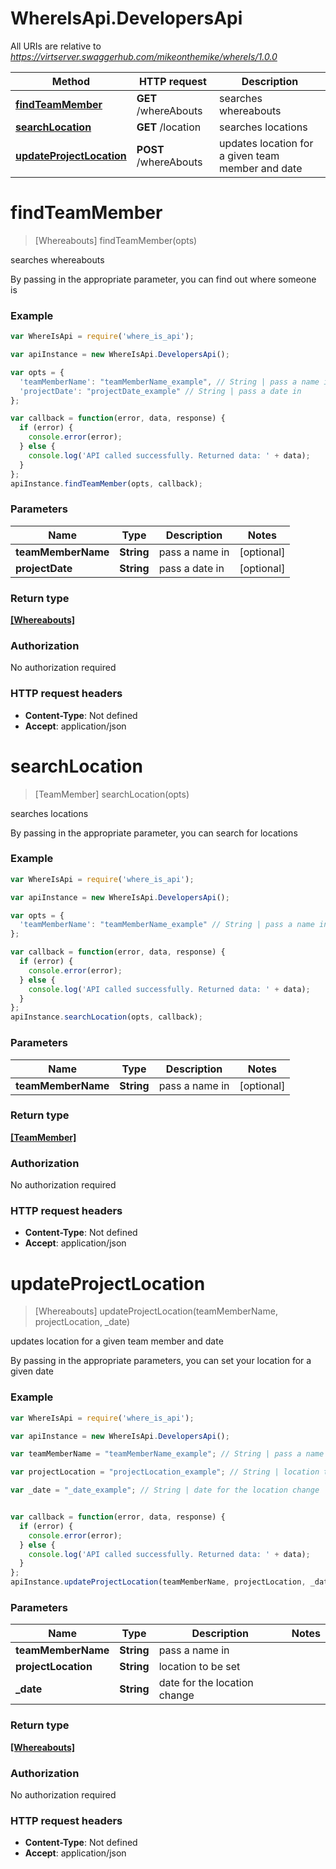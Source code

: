 # WhereIsApi.DevelopersApi

All URIs are relative to *https://virtserver.swaggerhub.com/mikeonthemike/whereIs/1.0.0*

Method | HTTP request | Description
------------- | ------------- | -------------
[**findTeamMember**](DevelopersApi.md#findTeamMember) | **GET** /whereAbouts | searches whereabouts
[**searchLocation**](DevelopersApi.md#searchLocation) | **GET** /location | searches locations
[**updateProjectLocation**](DevelopersApi.md#updateProjectLocation) | **POST** /whereAbouts | updates location for a given team member and date


<a name="findTeamMember"></a>
# **findTeamMember**
> [Whereabouts] findTeamMember(opts)

searches whereabouts

By passing in the appropriate parameter, you can find out where someone is 

### Example
```javascript
var WhereIsApi = require('where_is_api');

var apiInstance = new WhereIsApi.DevelopersApi();

var opts = { 
  'teamMemberName': "teamMemberName_example", // String | pass a name in
  'projectDate': "projectDate_example" // String | pass a date in
};

var callback = function(error, data, response) {
  if (error) {
    console.error(error);
  } else {
    console.log('API called successfully. Returned data: ' + data);
  }
};
apiInstance.findTeamMember(opts, callback);
```

### Parameters

Name | Type | Description  | Notes
------------- | ------------- | ------------- | -------------
 **teamMemberName** | **String**| pass a name in | [optional] 
 **projectDate** | **String**| pass a date in | [optional] 

### Return type

[**[Whereabouts]**](Whereabouts.md)

### Authorization

No authorization required

### HTTP request headers

 - **Content-Type**: Not defined
 - **Accept**: application/json

<a name="searchLocation"></a>
# **searchLocation**
> [TeamMember] searchLocation(opts)

searches locations

By passing in the appropriate parameter, you can search for locations 

### Example
```javascript
var WhereIsApi = require('where_is_api');

var apiInstance = new WhereIsApi.DevelopersApi();

var opts = { 
  'teamMemberName': "teamMemberName_example" // String | pass a name in
};

var callback = function(error, data, response) {
  if (error) {
    console.error(error);
  } else {
    console.log('API called successfully. Returned data: ' + data);
  }
};
apiInstance.searchLocation(opts, callback);
```

### Parameters

Name | Type | Description  | Notes
------------- | ------------- | ------------- | -------------
 **teamMemberName** | **String**| pass a name in | [optional] 

### Return type

[**[TeamMember]**](TeamMember.md)

### Authorization

No authorization required

### HTTP request headers

 - **Content-Type**: Not defined
 - **Accept**: application/json

<a name="updateProjectLocation"></a>
# **updateProjectLocation**
> [Whereabouts] updateProjectLocation(teamMemberName, projectLocation, _date)

updates location for a given team member and date

By passing in the appropriate parameters, you can set your location for a given date 

### Example
```javascript
var WhereIsApi = require('where_is_api');

var apiInstance = new WhereIsApi.DevelopersApi();

var teamMemberName = "teamMemberName_example"; // String | pass a name in

var projectLocation = "projectLocation_example"; // String | location to be set

var _date = "_date_example"; // String | date for the location change


var callback = function(error, data, response) {
  if (error) {
    console.error(error);
  } else {
    console.log('API called successfully. Returned data: ' + data);
  }
};
apiInstance.updateProjectLocation(teamMemberName, projectLocation, _date, callback);
```

### Parameters

Name | Type | Description  | Notes
------------- | ------------- | ------------- | -------------
 **teamMemberName** | **String**| pass a name in | 
 **projectLocation** | **String**| location to be set | 
 **_date** | **String**| date for the location change | 

### Return type

[**[Whereabouts]**](Whereabouts.md)

### Authorization

No authorization required

### HTTP request headers

 - **Content-Type**: Not defined
 - **Accept**: application/json

